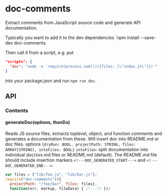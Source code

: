 # doc-comments

Extract comments from JavaScript source code and generate API documentation.

Typically you want to add it to the dev dependencies `npm install --save-dev
doc-comments.

Then call it from a script, e.g. put

```json
"scripts": {
  "doc": "node -e 'require(process.cwd())({files: [\"index.js\"]})'"
}
```

into your package.json and run `npm run doc`.


## API

<!---DOC_GENERATED_START--->
### Contents



#### <a name="generateDoc"></a>generateDoc(options, thenDo)

 Reads JS source files, extracts toplevel, object, and function comments
 and generates a documentation from these. Will insert doc into README.md or
 doc files.
 options `{dryRun: BOOL, projectPath: STRING, files: ARRAY[STRING], intoFiles: BOOL}`
 `intoFiles`: split documentation into individual doc/xxx.md files or README.md (default).
 The README.md file should include insertion markers
 `<!---DOC_GENERATED_START--->` and
 `<!---DOC_GENERATED_END--->`.
 

```js
var files = ["lib/foo.js", "lib/bar.js"];
require("doc-comments")({
  projectPath: "/foo/bar", files: files},
  function(err, markup, fileData) { /*...*/ })/
```
<!---DOC_GENERATED_END--->